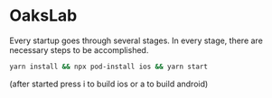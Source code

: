 # OaksLab
Every startup goes through several stages. In every stage, there are necessary steps to be accomplished.
```sh
yarn install && npx pod-install ios && yarn start
```
(after started press i to build ios or a to build android)
